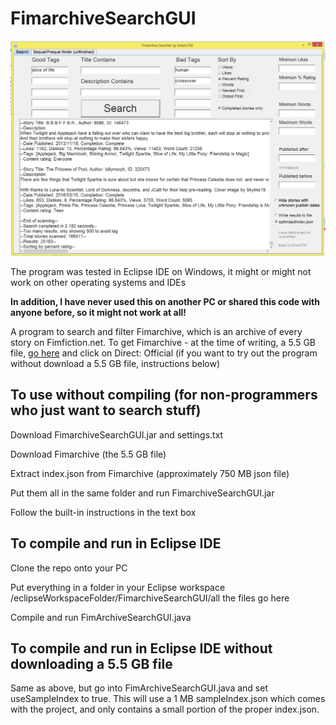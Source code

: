 # FimarchiveSearchGUI

![alt text](/FimarchiveSearchGUIScreenshot.PNG)

The program was tested in Eclipse IDE on Windows, it might or might not work on other operating systems and IDEs

**__In addition, I have never used this on another PC or shared this code with anyone before, so it might not work at all!__**

A program to search and filter Fimarchive, which is an archive of every story on Fimfiction.net.
To get Fimarchive - at the time of writing, a 5.5 GB file, [go here](https://www.fimfiction.net/user/116950/Fimfarchive/blog) and click on Direct: Official (if you want to try out the program without download a 5.5 GB file, instructions below)


## To use without compiling (for non-programmers who just want to search stuff)

Download FimarchiveSearchGUI.jar and settings.txt

Download Fimarchive (the 5.5 GB file)

Extract index.json from Fimarchive (approximately 750 MB json file)

Put them all in the same folder and run FimarchiveSearchGUI.jar

Follow the built-in instructions in the text box

## To compile and run in Eclipse IDE

Clone the repo onto your PC

Put everything in a folder in your Eclipse workspace
/eclipseWorkspaceFolder/FimarchiveSearchGUI/all the files go here

Compile and run FimArchiveSearchGUI.java

## To compile and run in Eclipse IDE __without downloading a 5.5 GB file__

Same as above, but go into FimArchiveSearchGUI.java and set useSampleIndex to true. This will use a 1 MB sampleIndex.json which comes with the project, and only contains a small portion of the proper index.json.


